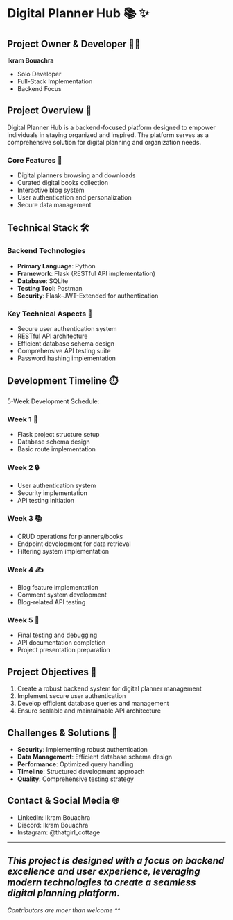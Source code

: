 # Digital Planner Hub 📚 ✨

## Project Owner & Developer 👩‍💻
**Ikram Bouachra**
- Solo Developer
- Full-Stack Implementation
- Backend Focus

## Project Overview 🎯
Digital Planner Hub is a backend-focused platform designed to empower individuals in staying organized and inspired. The platform serves as a comprehensive solution for digital planning and organization needs.

### Core Features 🌟
- Digital planners browsing and downloads
- Curated digital books collection
- Interactive blog system
- User authentication and personalization
- Secure data management

## Technical Stack 🛠️

### Backend Technologies
- **Primary Language**: Python
- **Framework**: Flask (RESTful API implementation)
- **Database**: SQLite
- **Testing Tool**: Postman
- **Security**: Flask-JWT-Extended for authentication

### Key Technical Aspects 🔐
- Secure user authentication system
- RESTful API architecture
- Efficient database schema design
- Comprehensive API testing suite
- Password hashing implementation

## Development Timeline ⏱️
5-Week Development Schedule:

### Week 1 🎯
- Flask project structure setup
- Database schema design
- Basic route implementation

### Week 2 🔒
- User authentication system
- Security implementation
- API testing initiation

### Week 3 📚
- CRUD operations for planners/books
- Endpoint development for data retrieval
- Filtering system implementation

### Week 4 ✍️
- Blog feature implementation
- Comment system development
- Blog-related API testing

### Week 5 🎈
- Final testing and debugging
- API documentation completion
- Project presentation preparation

## Project Objectives 🎯
1. Create a robust backend system for digital planner management
2. Implement secure user authentication
3. Develop efficient database queries and management
4. Ensure scalable and maintainable API architecture

## Challenges & Solutions 💪
- **Security**: Implementing robust authentication
- **Data Management**: Efficient database schema design
- **Performance**: Optimized query handling
- **Timeline**: Structured development approach
- **Quality**: Comprehensive testing strategy

## Contact & Social Media 🌐
- LinkedIn: Ikram Bouachra
- Discord: Ikram Bouachra
- Instagram: @thatgirl_cottage

---
*This project is designed with a focus on backend excellence and user experience, leveraging modern technologies to create a seamless digital planning platform.*
---
*Contributors are moer than welcome ^^*